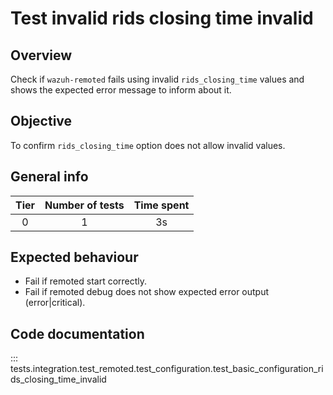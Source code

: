 # Test invalid rids closing time invalid

## Overview 

Check if `wazuh-remoted` fails using invalid `rids_closing_time` values and shows the expected 
error message to inform about it.

## Objective

To confirm `rids_closing_time` option does not allow invalid values.

## General info

|Tier | Number of tests | Time spent |
|:--:|:--:|:--:|
| 0 | 1 | 3s |

## Expected behaviour

- Fail if remoted start correctly.
- Fail if remoted debug does not show expected error output (error|critical).

## Code documentation

::: tests.integration.test_remoted.test_configuration.test_basic_configuration_rids_closing_time_invalid
